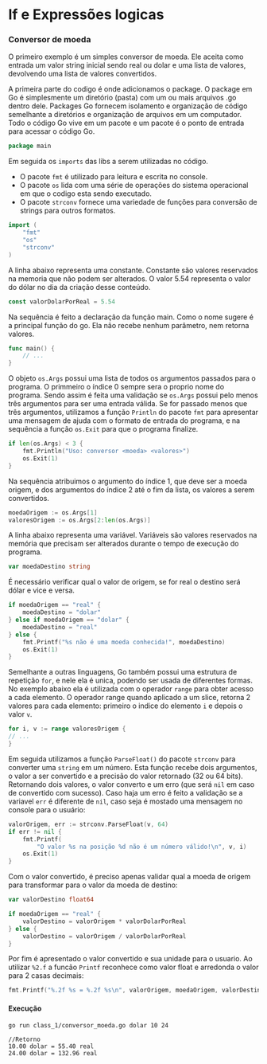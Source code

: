 # If e Expressões logicas

### Conversor de moeda

O primeiro exemplo é um simples conversor de moeda. Ele aceita como entrada um valor
string inicial sendo real ou dolar e uma lista de valores, devolvendo uma lista de 
valores convertidos.

A primeira parte do codigo é onde adicionamos o package. O package em Go é simplesmente um 
diretório (pasta) com um ou mais arquivos .go dentro dele. Packages Go fornecem isolamento e 
organização de código semelhante a diretórios e organização de arquivos em um computador.
Todo o código Go vive em um pacote e um pacote é o ponto de entrada para acessar o código Go.

~~~go
package main
~~~
Em seguida os `imports` das libs a serem utilizadas no código.

* O pacote `fmt` é utilizado para leitura e escrita no console.
* O pacote `os` lida com uma série de operações do sistema operacional em que o codigo 
  esta sendo executado.
* O pacote `strconv` fornece uma variedade de funções para conversão de strings para 
  outros formatos.
~~~go
import (
	"fmt"
	"os"
	"strconv"
)
~~~
A linha abaixo representa uma constante. Constante são valores reservados na memoria que não
podem ser alterados. O valor 5.54 representa o valor do dólar no dia da criação desse conteúdo.
~~~go
const valorDolarPorReal = 5.54
~~~
Na sequência é feito a declaração da função main. Como o nome sugere é a principal função do go.
Ela não recebe nenhum parâmetro, nem retorna valores.
~~~go
func main() {
	// ...
}
~~~
O objeto `os.Args` possui uma lista de todos os argumentos passados para o programa. O primmeiro
o índice 0 sempre sera o proprio nome do programa. Sendo assim é feita uma validação se `os.Args`
possui pelo menos três argumentos para ser uma entrada válida. Se for passado menos que três
argumentos, utilizamos a função `Println` do pacote `fmt` para apresentar uma mensagem de ajuda
com o formato de entrada do programa, e na sequência a função `os.Exit` para que o programa finalize.
~~~go
if len(os.Args) < 3 {
    fmt.Println("Uso: conversor <moeda> <valores>")
    os.Exit(1)
}
~~~
Na sequência atribuimos o argumento do índice 1, que deve ser a moeda origem, e dos argumentos do
índice 2 até o fim da lista, os valores a serem convertidos.
~~~go
moedaOrigem := os.Args[1]
valoresOrigem := os.Args[2:len(os.Args)]
~~~
A linha abaixo representa uma variável. Variáveis são valores reservados na memória que precisam
ser alterados durante o tempo de execução do programa.
~~~go
var moedaDestino string
~~~
É necessário verificar qual o valor de origem, se for real o destino será dólar e vice e versa.
~~~go
if moedaOrigem == "real" {
    moedaDestino = "dolar"
} else if moedaOrigem == "dolar" {
    moedaDestino = "real"
} else {
    fmt.Printf("%s não é uma moeda conhecida!", moedaDestino)
    os.Exit(1)
}
~~~
Semelhante a outras linguagens, Go também possui uma estrutura de repetição `for`, e nele ela é unica,
podendo ser usada de diferentes formas. No exemplo abaixo ela é utilizada com o operador `range` para 
obter acesso a cada elemento.  O operador range quando aplicado a um slice, retorna 2 valores para cada
elemento: primeiro o indice do elemento `i` e depois o valor `v`.
~~~go
for i, v := range valoresOrigem {
// ...
}
~~~
Em seguida utilizamos a função `ParseFloat()` do pacote `strconv` para converter uma `string` em um número.
Esta função recebe dois argumentos, o valor a ser convertido e a precisão do valor retornado (32 ou 64 bits). Retornando
dois valores, o valor converto e um erro (que será `nil` em caso de convertido com sucesso). Caso haja um erro é feito 
a validação se a variavel `err` é diferente de `nil`, caso seja é mostado uma mensagem no console
para o usuário:
~~~go
valorOrigem, err := strconv.ParseFloat(v, 64)
if err != nil {
    fmt.Printf(
        "O valor %s na posição %d não é um número válido!\n", v, i)
    os.Exit(1)
}
~~~    
Com o valor convertido, é preciso apenas validar qual a moeda de origem
para transformar para o valor da moeda de destino:
~~~go
var valorDestino float64

if moedaOrigem == "real" {
    valorDestino = valorOrigem * valorDolarPorReal
} else {
    valorDestino = valorOrigem / valorDolarPorReal
}
~~~
Por fim é apresentado o valor convertido e sua unidade para o usuario. Ao utilizar `%2.f` a funcão 
`Printf` reconhece como valor float e arredonda o valor para 2 casas decimais:
~~~go
fmt.Printf("%.2f %s = %.2f %s\n", valorOrigem, moedaOrigem, valorDestino, moedaDestino)
~~~
#### Execução
````
go run class_1/conversor_moeda.go dolar 10 24

//Retorno
10.00 dolar = 55.40 real
24.00 dolar = 132.96 real
````
